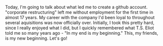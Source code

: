 Today, I'm going to talk about what led me to create a github account.
"corporate restructuring" left me without employment for the first time in almost 17 years. My career with the company I'd been loyal to throughout several aquisitions was now officially over. Initially, I took this pretty hard, since I really enjoyed what I did, but I quickly remembered what T.S. Eliot told me so many years ago - "In my end is my beginning."
This, my friends, is my new beginning. Let's go!
